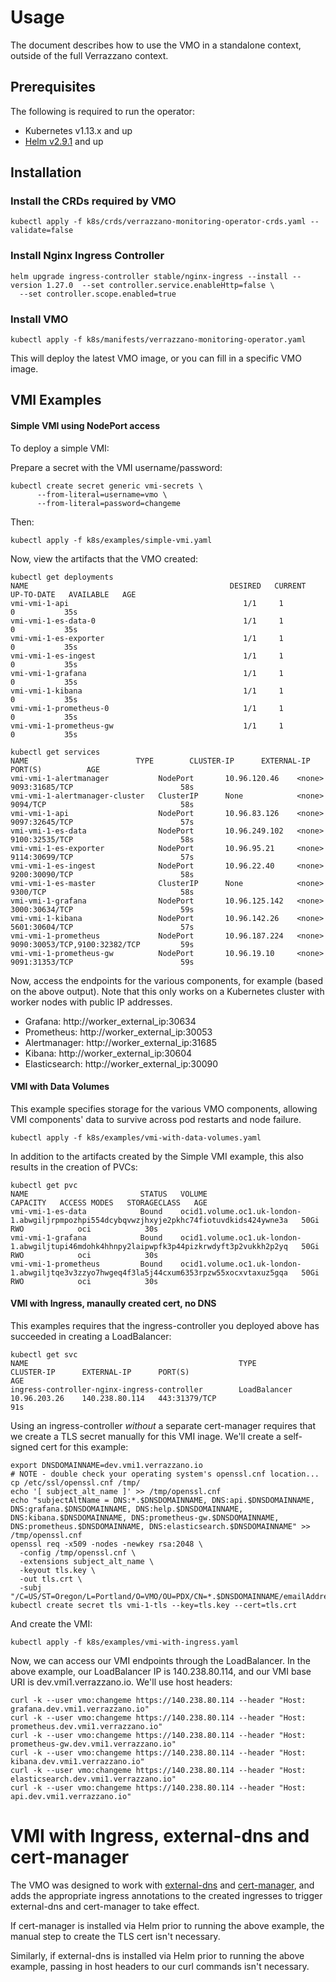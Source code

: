 # Usage

The document describes how to use the VMO in a standalone context, outside of the full Verrazzano context.

## Prerequisites

The following is required to run the operator:

* Kubernetes v1.13.x and up
* [Helm v2.9.1](https://github.com/kubernetes/helm/releases/tag/v2.9.1) and up

## Installation

### Install the CRDs required by VMO

```
kubectl apply -f k8s/crds/verrazzano-monitoring-operator-crds.yaml --validate=false
```

### Install Nginx Ingress Controller

```
helm upgrade ingress-controller stable/nginx-ingress --install --version 1.27.0  --set controller.service.enableHttp=false \
  --set controller.scope.enabled=true
```

### Install VMO

```
kubectl apply -f k8s/manifests/verrazzano-monitoring-operator.yaml
```

This will deploy the latest VMO image, or you can fill in a specific VMO image.

## VMI Examples

#### Simple VMI using NodePort access

To deploy a simple VMI:

Prepare a secret with the VMI username/password:
```
kubectl create secret generic vmi-secrets \
      --from-literal=username=vmo \
      --from-literal=password=changeme
```

Then:
```
kubectl apply -f k8s/examples/simple-vmi.yaml
```

Now, view the artifacts that the VMO created:

```
kubectl get deployments
NAME                                             DESIRED   CURRENT   UP-TO-DATE   AVAILABLE   AGE
vmi-vmi-1-api                                       1/1     1            0           35s
vmi-vmi-1-es-data-0                                 1/1     1            0           35s
vmi-vmi-1-es-exporter                               1/1     1            0           35s
vmi-vmi-1-es-ingest                                 1/1     1            0           35s
vmi-vmi-1-grafana                                   1/1     1            0           35s
vmi-vmi-1-kibana                                    1/1     1            0           35s
vmi-vmi-1-prometheus-0                              1/1     1            0           35s
vmi-vmi-1-prometheus-gw                             1/1     1            0           35s

kubectl get services
NAME                        TYPE        CLUSTER-IP      EXTERNAL-IP   PORT(S)          AGE
vmi-vmi-1-alertmanager           NodePort       10.96.120.46    <none>           9093:31685/TCP                        58s
vmi-vmi-1-alertmanager-cluster   ClusterIP      None            <none>           9094/TCP                              58s
vmi-vmi-1-api                    NodePort       10.96.83.126    <none>           9097:32645/TCP                        57s
vmi-vmi-1-es-data                NodePort       10.96.249.102   <none>           9100:32535/TCP                        58s
vmi-vmi-1-es-exporter            NodePort       10.96.95.21     <none>           9114:30699/TCP                        57s
vmi-vmi-1-es-ingest              NodePort       10.96.22.40     <none>           9200:30090/TCP                        58s
vmi-vmi-1-es-master              ClusterIP      None            <none>           9300/TCP                              58s
vmi-vmi-1-grafana                NodePort       10.96.125.142   <none>           3000:30634/TCP                        59s
vmi-vmi-1-kibana                 NodePort       10.96.142.26    <none>           5601:30604/TCP                        57s
vmi-vmi-1-prometheus             NodePort       10.96.187.224   <none>           9090:30053/TCP,9100:32382/TCP         59s
vmi-vmi-1-prometheus-gw          NodePort       10.96.19.10     <none>           9091:31353/TCP                        59s
```

Now, access the endpoints for the various components, for example (based on the above output).  Note that this only works
on a Kubernetes cluster with worker nodes with public IP addresses.
* Grafana: http://worker_external_ip:30634
* Prometheus: http://worker_external_ip:30053
* Alertmanager: http://worker_external_ip:31685
* Kibana: http://worker_external_ip:30604
* Elasticsearch: http://worker_external_ip:30090

#### VMI with Data Volumes

This example specifies storage for the various VMO components, allowing VMI components' data to
survive across pod restarts and node failure.

```
kubectl apply -f k8s/examples/vmi-with-data-volumes.yaml
```

In addition to the artifacts created by the Simple VMI example, this also results in the creation of PVCs:

```
kubectl get pvc
NAME                         STATUS   VOLUME                                                                                      CAPACITY   ACCESS MODES   STORAGECLASS   AGE
vmi-vmi-1-es-data            Bound    ocid1.volume.oc1.uk-london-1.abwgiljrpmpozhpi554dcybqvwzjhxyje2pkhc74fiotuvdkids424ywne3a   50Gi       RWO            oci            30s
vmi-vmi-1-grafana            Bound    ocid1.volume.oc1.uk-london-1.abwgiljtupi46mdohk4hhnpy2laipwpfk3p44pizkrwdyft3p2vukkh2p2yq   50Gi       RWO            oci            30s
vmi-vmi-1-prometheus         Bound    ocid1.volume.oc1.uk-london-1.abwgiljtqe3v3zzyo7hwgeq4f3la5j44cxum6353rpzw55xocxvtaxuz5gqa   50Gi       RWO            oci            30s
```

#### VMI with Ingress, manaully created cert, no DNS

This examples requires that the ingress-controller you deployed above has succeeded in creating a LoadBalancer:

```
kubectl get svc
NAME                                               TYPE           CLUSTER-IP      EXTERNAL-IP      PORT(S)                               AGE
ingress-controller-nginx-ingress-controller        LoadBalancer   10.96.203.26    140.238.80.114   443:31379/TCP                         91s
```

Using an ingress-controller _without_ a separate cert-manager requires that we create a TLS secret manually for this VMI inage.  We'll 
create a self-signed cert for this example:

```
export DNSDOMAINNAME=dev.vmi1.verrazzano.io
# NOTE - double check your operating system's openssl.cnf location...
cp /etc/ssl/openssl.cnf /tmp/
echo '[ subject_alt_name ]' >> /tmp/openssl.cnf
echo "subjectAltName = DNS:*.$DNSDOMAINNAME, DNS:api.$DNSDOMAINNAME, DNS:grafana.$DNSDOMAINNAME, DNS:help.$DNSDOMAINNAME, DNS:kibana.$DNSDOMAINNAME, DNS:prometheus-gw.$DNSDOMAINNAME, DNS:prometheus.$DNSDOMAINNAME, DNS:elasticsearch.$DNSDOMAINNAME" >> /tmp/openssl.cnf
openssl req -x509 -nodes -newkey rsa:2048 \
  -config /tmp/openssl.cnf \
  -extensions subject_alt_name \
  -keyout tls.key \
  -out tls.crt \
  -subj "/C=US/ST=Oregon/L=Portland/O=VMO/OU=PDX/CN=*.$DNSDOMAINNAME/emailAddress=postmaster@$DNSDOMAINNAME"
kubectl create secret tls vmi-1-tls --key=tls.key --cert=tls.crt
```

And create the VMI:
```
kubectl apply -f k8s/examples/vmi-with-ingress.yaml
```

Now, we can access our VMI endpoints through the LoadBalancer.  In the above example, our LoadBalancer IP is 140.238.80.114, and our VMI 
base URI is dev.vmi1.verrazzano.io.  We'll use host headers:

```
curl -k --user vmo:changeme https://140.238.80.114 --header "Host: grafana.dev.vmi1.verrazzano.io"
curl -k --user vmo:changeme https://140.238.80.114 --header "Host: prometheus.dev.vmi1.verrazzano.io"
curl -k --user vmo:changeme https://140.238.80.114 --header "Host: prometheus-gw.dev.vmi1.verrazzano.io"
curl -k --user vmo:changeme https://140.238.80.114 --header "Host: kibana.dev.vmi1.verrazzano.io"
curl -k --user vmo:changeme https://140.238.80.114 --header "Host: elasticsearch.dev.vmi1.verrazzano.io"
curl -k --user vmo:changeme https://140.238.80.114 --header "Host: api.dev.vmi1.verrazzano.io"
```

# VMI with Ingress, external-dns and cert-manager

The VMO was designed to work with [external-dns](https://github.com/helm/charts/tree/master/stable/external-dns) and 
[cert-manager](https://github.com/jetstack/cert-manager), and adds the appropriate ingress annotations to 
the created ingresses to trigger external-dns and cert-manager to take effect.

If cert-manager is installed via Helm prior to running the above example, the manual step to create the TLS cert isn't necessary.

Similarly, if external-dns is installed via Helm prior to running the above example, passing in host headers to our curl 
commands isn't necessary.
